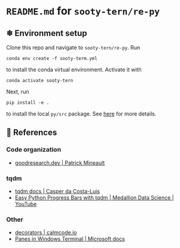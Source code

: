 # `README.md` for `sooty-tern/re-py`

## ❄ Environment setup

Clone this repo and navigate to `sooty-tern/re-py`. Run

```
conda env create -f sooty-term.yml
```

to install the conda virtual environment. Activate it with

```
conda activate sooty-tern
```

Next, run

```
pip install -e .
```

to install the local `py/src` package. See [here](https://goodresearch.dev/setup.html#pip-install-your-package) for more details.

## 🌸 References

### Code organization

- [goodresearch.dev | Patrick Mineault](https://goodresearch.dev/)

### tqdm

- [tqdm docs | Casper da Costa-Luis](https://tqdm.github.io/)
- [Easy Python Progress Bars with tqdm | Medallion Data Science | YouTube](https://www.youtube.com/watch?v=n4E7of9BINo)

### Other

- [decorators | calmcode.io](https://calmcode.io/decorators/introduction.html)
- [Panes in Windows Terminal | Microsoft docs](https://learn.microsoft.com/en-us/windows/terminal/panes)
